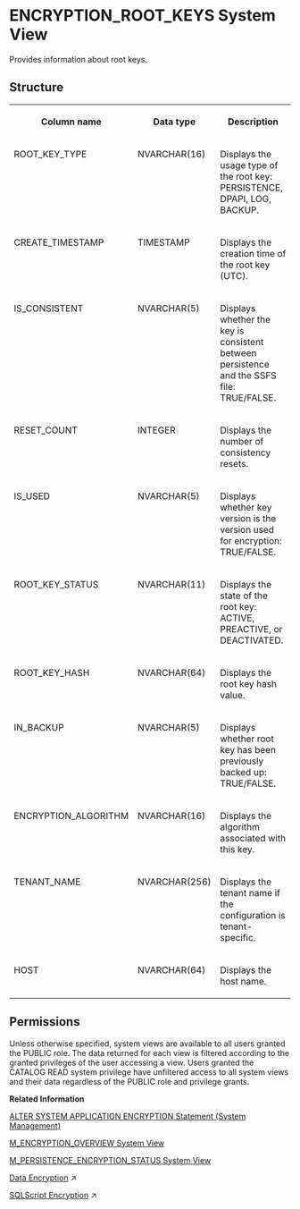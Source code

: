 <!-- loio40c7f484a9ab49d5b3dbcb305ac91fcd -->

# ENCRYPTION\_ROOT\_KEYS System View

Provides information about root keys.



<a name="loio40c7f484a9ab49d5b3dbcb305ac91fcd___e_n_c_r_y_p_t_i_o_n__r_o_o_t__k_e_y_s_1struct_ENCRYPTION_ROOT_KEYS"/>

## Structure


<table>
<tr>
<th valign="top">

Column name

</th>
<th valign="top">

Data type

</th>
<th valign="top">

Description

</th>
</tr>
<tr>
<td valign="top">

ROOT\_KEY\_TYPE

</td>
<td valign="top">

NVARCHAR\(16\)

</td>
<td valign="top">

Displays the usage type of the root key: PERSISTENCE, DPAPI, LOG, BACKUP.

</td>
</tr>
<tr>
<td valign="top">

CREATE\_TIMESTAMP

</td>
<td valign="top">

TIMESTAMP

</td>
<td valign="top">

Displays the creation time of the root key \(UTC\).

</td>
</tr>
<tr>
<td valign="top">

IS\_CONSISTENT

</td>
<td valign="top">

NVARCHAR\(5\)

</td>
<td valign="top">

Displays whether the key is consistent between persistence and the SSFS file: TRUE/FALSE.

</td>
</tr>
<tr>
<td valign="top">

RESET\_COUNT

</td>
<td valign="top">

INTEGER

</td>
<td valign="top">

Displays the number of consistency resets.

</td>
</tr>
<tr>
<td valign="top">

IS\_USED

</td>
<td valign="top">

NVARCHAR\(5\)

</td>
<td valign="top">

Displays whether key version is the version used for encryption: TRUE/FALSE.

</td>
</tr>
<tr>
<td valign="top">

ROOT\_KEY\_STATUS

</td>
<td valign="top">

NVARCHAR\(11\)

</td>
<td valign="top">

Displays the state of the root key: ACTIVE, PREACTIVE, or DEACTIVATED.

</td>
</tr>
<tr>
<td valign="top">

ROOT\_KEY\_HASH

</td>
<td valign="top">

NVARCHAR\(64\)

</td>
<td valign="top">

Displays the root key hash value.

</td>
</tr>
<tr>
<td valign="top">

IN\_BACKUP

</td>
<td valign="top">

NVARCHAR\(5\)

</td>
<td valign="top">

Displays whether root key has been previously backed up: TRUE/FALSE.

</td>
</tr>
<tr>
<td valign="top">

ENCRYPTION\_ALGORITHM

</td>
<td valign="top">

NVARCHAR\(16\)

</td>
<td valign="top">

Displays the algorithm associated with this key.

</td>
</tr>
<tr>
<td valign="top">

TENANT\_NAME

</td>
<td valign="top">

NVARCHAR\(256\)

</td>
<td valign="top">

Displays the tenant name if the configuration is tenant-specific.

</td>
</tr>
<tr>
<td valign="top">

HOST

</td>
<td valign="top">

NVARCHAR\(64\)

</td>
<td valign="top">

Displays the host name.

</td>
</tr>
</table>



<a name="loio40c7f484a9ab49d5b3dbcb305ac91fcd__section_jts_qhr_bzb"/>

## Permissions

Unless otherwise specified, system views are available to all users granted the PUBLIC role. The data returned for each view is filtered according to the granted privileges of the user accessing a view. Users granted the CATALOG READ system privilege have unfiltered access to all system views and their data regardless of the PUBLIC role and privilege grants.

**Related Information**  


[ALTER SYSTEM APPLICATION ENCRYPTION Statement \(System Management\)](../../010-SQL-Reference/012-SQL-Statements/alter-system-application-encryption-statement-system-management-f425959.md "Manages encryption keys for applications that use the internal data encryption service.")

[M\_ENCRYPTION\_OVERVIEW System View](../022-Monitoring-Views/m-encryption-overview-system-view-ee1a50a.md "Reports the encryption status for all data at rest where encryption is supported.")

[M\_PERSISTENCE\_ENCRYPTION\_STATUS System View](../022-Monitoring-Views/m-persistence-encryption-status-system-view-20b7570.md "Provides information about persistence encryption.")

[Data Encryption](https://help.sap.com/viewer/f9c5015e72e04fffa14d7d4f7267d897/2023_4_QRC/en-US/8b39eaf4af7a422e9ffd48a62c2558ce.html "The SAP HANA Cloud, SAP HANA database uses a number of encryption services to protect data at rest.") :arrow_upper_right:

[SQLScript Encryption](https://help.sap.com/viewer/d1cb63c8dd8e4c35a0f18aef632687f0/2023_4_QRC/en-US/afd729f2c11448a6a0cfb2b75fccc21b.html "") :arrow_upper_right:

